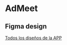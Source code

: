 # AdMeet
## Figma design
[Todos los diseños de la APP](https://www.figma.com/design/d5cElXH1DhbQU1WNiZhaTJ/add-meet-home?node-id=0-1&p=f&t=K6rYVM87BsSOSDfU-0)
